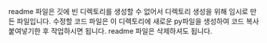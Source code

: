 readme 파일은 깃에 빈 디렉토리를 생성할 수 없어서 디렉토리 생성을 위해 임시로 만든 파일입니다.
수정할 코드 파일은 이 디렉토리에 새로운 py파일을 생성하여 코드 복사 붙여넣기한 후 작업하시면 됩니다.
readme 파일은 삭제하셔도 됩니다.
